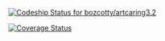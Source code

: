 [ ![Codeship Status for bozcotty/artcaring3.2](https://www.codeship.io/projects/28cb5180-46b3-0132-d0d9-567d034e6ff3/status)](https://www.codeship.io/projects/45390)

[![Coverage Status](https://coveralls.io/repos/bozcotty/artcaring3.2/badge.png?branch=readme)](https://coveralls.io/r/bozcotty/artcaring3.2?branch=readme)

